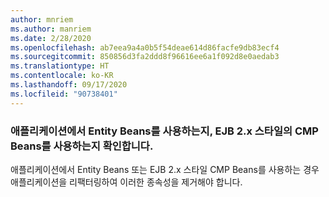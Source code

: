```yaml
---
author: mnriem
ms.author: manriem
ms.date: 2/28/2020
ms.openlocfilehash: ab7eea9a4a0b5f54deae614d86facfe9db83ecf4
ms.sourcegitcommit: 850856d3fa2ddd8f96616ee6a1f092d8e0aedab3
ms.translationtype: HT
ms.contentlocale: ko-KR
ms.lasthandoff: 09/17/2020
ms.locfileid: "90738401"
---
```

### <a name="determine-whether-your-application-uses-entity-beans-or-ejb-2x-style-cmp-beans"></a>애플리케이션에서 Entity Beans를 사용하는지, EJB 2.x 스타일의 CMP Beans를 사용하는지 확인합니다.

애플리케이션에서 Entity Beans 또는 EJB 2.x 스타일 CMP Beans를 사용하는 경우 애플리케이션을 리팩터링하여 이러한 종속성을 제거해야 합니다.
